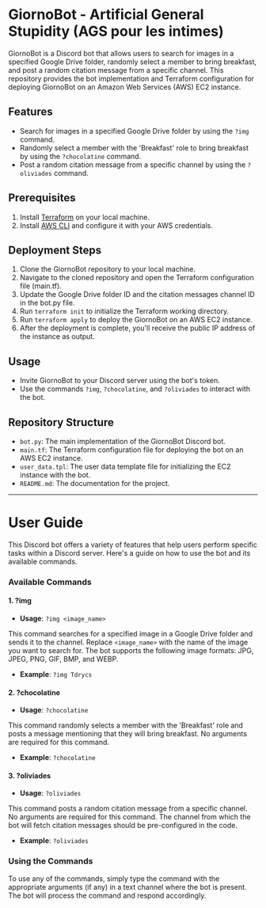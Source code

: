 # GiornoBot - Artificial General Stupidity (AGS pour les intimes)

GiornoBot is a Discord bot that allows users to search for images in a specified Google Drive folder, randomly select a member to bring breakfast, and post a random citation message from a specific channel. This repository provides the bot implementation and Terraform configuration for deploying GiornoBot on an Amazon Web Services (AWS) EC2 instance.

## Features

- Search for images in a specified Google Drive folder by using the `?img` command.
- Randomly select a member with the 'Breakfast' role to bring breakfast by using the `?chocolatine` command.
- Post a random citation message from a specific channel by using the `?oliviades` command.

## Prerequisites

1. Install [Terraform](https://www.terraform.io/downloads.html) on your local machine.
2. Install [AWS CLI](https://aws.amazon.com/cli/) and configure it with your AWS credentials.

## Deployment Steps

1. Clone the GiornoBot repository to your local machine.
2. Navigate to the cloned repository and open the Terraform configuration file (main.tf).
3. Update the Google Drive folder ID and the citation messages channel ID in the bot.py file.
4. Run `terraform init` to initialize the Terraform working directory.
5. Run `terraform apply` to deploy the GiornoBot on an AWS EC2 instance.
6. After the deployment is complete, you'll receive the public IP address of the instance as output.

## Usage

- Invite GiornoBot to your Discord server using the bot's token.
- Use the commands `?img`, `?chocolatine`, and `?oliviades` to interact with the bot.

## Repository Structure

- `bot.py`: The main implementation of the GiornoBot Discord bot.
- `main.tf`: The Terraform configuration file for deploying the bot on an AWS EC2 instance.
- `user_data.tpl`: The user data template file for initializing the EC2 instance with the bot.
- `README.md`: The documentation for the project.


--------------------

# User Guide

This Discord bot offers a variety of features that help users perform specific tasks within a Discord server. Here's a guide on how to use the bot and its available commands.

### Available Commands

#### 1. ?img

- **Usage**: `?img <image_name>`

This command searches for a specified image in a Google Drive folder and sends it to the channel. Replace `<image_name>` with the name of the image you want to search for. The bot supports the following image formats: JPG, JPEG, PNG, GIF, BMP, and WEBP.

- **Example**: `?img Tdrycs`

#### 2. ?chocolatine

- **Usage**: `?chocolatine`

This command randomly selects a member with the 'Breakfast' role and posts a message mentioning that they will bring breakfast. No arguments are required for this command.

- **Example**: `?chocolatine`

#### 3. ?oliviades

- **Usage**: `?oliviades`

This command posts a random citation message from a specific channel. No arguments are required for this command. The channel from which the bot will fetch citation messages should be pre-configured in the code.

- **Example**: `?oliviades`

### Using the Commands

To use any of the commands, simply type the command with the appropriate arguments (if any) in a text channel where the bot is present. The bot will process the command and respond accordingly.